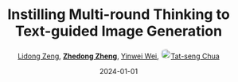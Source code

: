 ---
title: "Instilling Multi-round Thinking to Text-guided Image Generation"
collection: publications
permalink: /publication/Instilli2024
date: 2024-01-01
doi: 
keywords: 
venue: 'arXiv:2401.08472'
author: '<a href="https://zdzheng.xyz/authors/Lidong-Zeng" class="author">Lidong Zeng</a>, <strong><a href="https://zdzheng.xyz/authors/Zhedong-Zheng" class="author">Zhedong Zheng</a></strong>, <a href="https://zdzheng.xyz/authors/Yinwei-Wei" class="author">Yinwei Wei</a>, <a href="https://zdzheng.xyz/authors/Tat-seng-Chua" class="author"> <img src= "https://zdzheng.xyz/coauthors/tat-seng-chua.jpeg" alt="tat-seng-chua" style="border-radius: 50%; height:20px; width:20px">Tat-seng Chua</a>'
sqlauthor: '{"@type": "Person","name": "Lidong Zeng"}, {"@type": "Person","name": "Zhedong Zheng"}, {"@type": "Person","name": "Yinwei Wei"}, {"@type": "Person","name": "Tat seng Chua"}'
citation: ' Lidong Zeng,  Zhedong Zheng,  Yinwei Wei,  Tat-seng Chua, &quot;Instilling Multi-round Thinking to Text-guided Image Generation.&quot; arXiv:2401.08472, 2024.'
pub_year: '2024'
bib: >
    @article{zeng2024instilling,<br>author = "Zeng, Lidong and Zheng, Zhedong and Wei, Yinwei and Chua, Tat-seng",<br>title = "Instilling Multi-round Thinking to Text-guided Image Generation",<br>journal = "arXiv:2401.08472",<br>year = "2024"
    }

---